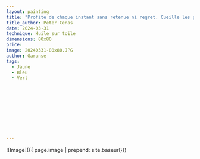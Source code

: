 ```yaml
---
layout: painting
title: "Profite de chaque instant sans retenue ni regret. Cueille les petits plaisirs parsemés sur ton chemin, car la vie est trop courte pour les laisser passer." 							 
title_author: Peter Cenas                                                 
date: 2024-03-31
technique: Huile sur toile 
dimensions: 80x80
price: 
image: 20240331-80x80.JPG 
author: Garanse
tags:
  - Jaune
  - Bleu
  - Vert
  
  
  
  
  
  
  
  
  
  
---
```

![Image]({{ page.image | prepend: site.baseurl}})

